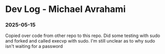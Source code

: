 # Dev Log - Michael Avrahami

### 2025-05-15
Copied over code from other repo to this repo. Did some testing with sudo and forked and called execvp with sudo. I'm still unclear as to why sudo isn't waiting for a password
